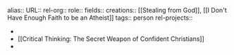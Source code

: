 alias::
URL::
rel-org::
role::
fields::
creations:: [[Stealing from God]], [[I Don't Have Enough Faith to be an Atheist]] 
tags:: person
rel-projects::

-
- [[Critical Thinking: The Secret Weapon of Confident Christians]]
-